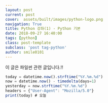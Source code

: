 ```yaml
---
layout: post
current: post
cover:  assets/built/images/python-logo.png
navigation: True
title: Python 강좌(1) - Python 기본
date: 2018-09-27 16:40:00
tags: [python]
class: post-template
subclass: 'post tag-python'
author: smile0101
---
```


이 글은 파일썬 관련 글입니다.!!

~~~typescript
today = datetime.now().strftime("%Y.%m.%d")
now = datetime.now() - timedelta(days=1)
yesterday = now.strftime("%Y.%m.%d")
headers = {"User-Agent": "Mozilla/5.0"}
print(today) # 오늘
~~~
